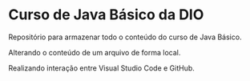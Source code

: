 # Curso de Java Básico da DIO
Repositório para armazenar todo o conteúdo do curso de Java Básico.

Alterando o conteúdo de um arquivo de forma local.

Realizando interação entre Visual Studio Code e GitHub.
